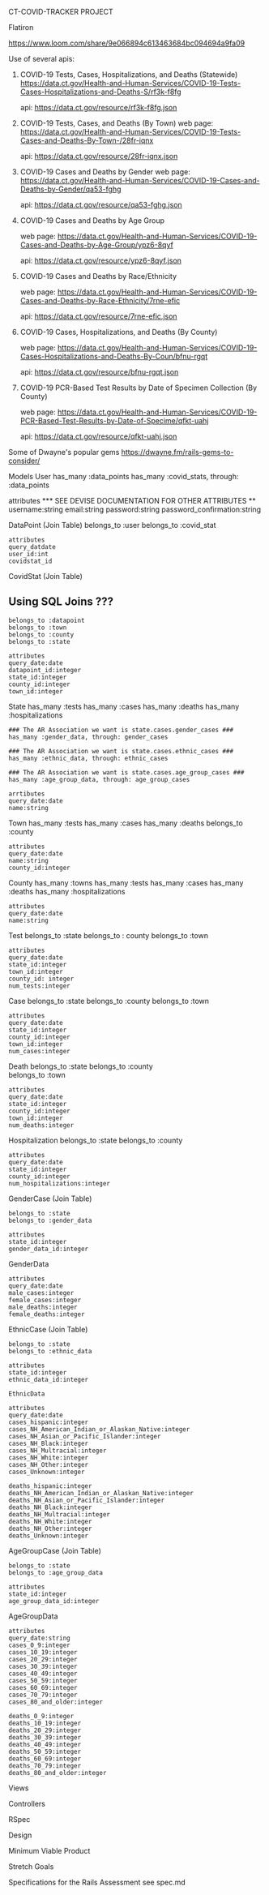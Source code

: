 CT-COVID-TRACKER PROJECT

Flatiron 

https://www.loom.com/share/9e066894c613463684bc094694a9fa09


Use of several apis:

  1. COVID-19 Tests, Cases, Hospitalizations, and Deaths (Statewide)
     https://data.ct.gov/Health-and-Human-Services/COVID-19-Tests-Cases-Hospitalizations-and-Deaths-S/rf3k-f8fg  

     api: https://data.ct.gov/resource/rf3k-f8fg.json 

  2. COVID-19 Tests, Cases, and Deaths (By Town)
     web page: https://data.ct.gov/Health-and-Human-Services/COVID-19-Tests-Cases-and-Deaths-By-Town-/28fr-iqnx

     api: https://data.ct.gov/resource/28fr-iqnx.json

  3. COVID-19 Cases and Deaths by Gender
     web page: https://data.ct.gov/Health-and-Human-Services/COVID-19-Cases-and-Deaths-by-Gender/qa53-fghg

     api: https://data.ct.gov/resource/qa53-fghg.json

  4. COVID-19 Cases and Deaths by Age Group

     web page: https://data.ct.gov/Health-and-Human-Services/COVID-19-Cases-and-Deaths-by-Age-Group/ypz6-8qyf

     api: https://data.ct.gov/resource/ypz6-8qyf.json

  5. COVID-19 Cases and Deaths by Race/Ethnicity

     web page: https://data.ct.gov/Health-and-Human-Services/COVID-19-Cases-and-Deaths-by-Race-Ethnicity/7rne-efic

     api: https://data.ct.gov/resource/7rne-efic.json

  6. COVID-19 Cases, Hospitalizations, and Deaths (By County)

     web page: https://data.ct.gov/Health-and-Human-Services/COVID-19-Cases-Hospitalizations-and-Deaths-By-Coun/bfnu-rgqt

     api: https://data.ct.gov/resource/bfnu-rgqt.json

  7. COVID-19 PCR-Based Test Results by Date of Specimen Collection (By County)

      web page: https://data.ct.gov/Health-and-Human-Services/COVID-19-PCR-Based-Test-Results-by-Date-of-Specime/qfkt-uahj

      api: https://data.ct.gov/resource/qfkt-uahj.json


Some of Dwayne's popular gems 
https://dwayne.fm/rails-gems-to-consider/


Models
  User
  has_many :data_points
  has_many :covid_stats, through: :data_points

  attributes
  *** SEE DEVISE DOCUMENTATION FOR OTHER ATTRIBUTES **
  username:string
  email:string
  password:string
  password_confirmation:string

  DataPoint (Join Table)
    belongs_to :user
    belongs_to :covid_stat

    attributes
    query_datdate
    user_id:int
    covidstat_id


  CovidStat (Join Table)
  ## Using SQL Joins ??? ##
    belongs_to :datapoint
    belongs_to :town
    belongs_to :county
    belongs_to :state

    attributes
    query_date:date
    datapoint_id:integer
    state_id:integer
    county_id:integer
    town_id:integer


  State
    has_many :tests
    has_many :cases
    has_many :deaths
    has_many :hospitalizations 

    ### The AR Association we want is state.cases.gender_cases ###
    has_many :gender_data, through: gender_cases

    ### The AR Association we want is state.cases.ethnic_cases ###
    has_many :ethnic_data, through: ethnic_cases

    ### The AR Association we want is state.cases.age_group_cases ###
    has_many :age_group_data, through: age_group_cases

    arrtibutes
    query_date:date
    name:string


  Town
    has_many :tests
    has_many :cases
    has_many :deaths
    belongs_to :county 

    attributes
    query_date:date
    name:string
    county_id:integer


  County
    has_many :towns
    has_many :tests
    has_many :cases
    has_many :deaths
    has_many :hospitalizations  

    attributes
    query_date:date     
    name:string
      

  Test
    belongs_to :state
    belongs_to : county
    belongs_to :town

    attributes
    query_date:date 
    state_id:integer
    town_id:integer
    county_id: integer
    num_tests:integer

  Case
    belongs_to :state
    belongs_to :county
    belongs_to :town    

    attributes
    query_date:date 
    state_id:integer
    county_id:integer
    town_id:integer
    num_cases:integer


  Death
    belongs_to :state
    belongs_to :county    
    belongs_to :town

    attributes
    query_date:date 
    state_id:integer
    county_id:integer
    town_id:integer    
    num_deaths:integer       

  Hospitalization
    belongs_to :state
    belongs_to :county 

    attributes
    query_date:date 
    state_id:integer
    county_id:integer
    num_hospitalizations:integer   


  GenderCase (Join Table)

    belongs_to :state
    belongs_to :gender_data

    attributes
    state_id:integer
    gender_data_id:integer

   GenderData
    
    attributes
    query_date:date 
    male_cases:integer
    female_cases:integer
    male_deaths:integer
    female_deaths:integer  
  

  EthnicCase (Join Table)

    belongs_to :state
    belongs_to :ethnic_data

    attributes 
    state_id:integer
    ethnic_data_id:integer

    EthnicData

    attributes
    query_date:date 
    cases_hispanic:integer
    cases_NH_American_Indian_or_Alaskan_Native:integer
    cases_NH_Asian_or_Pacific_Islander:integer
    cases_NH_Black:integer
    cases_NH_Multracial:integer
    cases_NH_White:integer
    cases_NH_Other:integer
    cases_Unknown:integer 

    deaths_hispanic:integer
    deaths_NH_American_Indian_or_Alaskan_Native:integer
    deaths_NH_Asian_or_Pacific_Islander:integer
    deaths_NH_Black:integer
    deaths_NH_Multracial:integer
    deaths_NH_White:integer
    deaths_NH_Other:integer
    deaths_Unknown:integer 


  AgeGroupCase (Join Table)
    
    belongs_to :state
    belongs_to :age_group_data

    attributes 
    state_id:integer
    age_group_data_id:integer

  AgeGroupData
  
    attributes
    query_date:string 
    cases_0_9:integer
    cases_10_19:integer
    cases_20_29:integer
    cases_30_39:integer
    cases_40_49:integer
    cases_50_59:integer
    cases_60_69:integer
    cases_70_79:integer
    cases_80_and_older:integer

    deaths_0_9:integer
    deaths_10_19:integer
    deaths_20_29:integer
    deaths_30_39:integer
    deaths_40_49:integer
    deaths_50_59:integer
    deaths_60_69:integer
    deaths_70_79:integer
    deaths_80_and_older:integer 


Views

Controllers

RSpec

Design


Minimum Viable Product

Stretch Goals

Specifications for the Rails Assessment see spec.md


